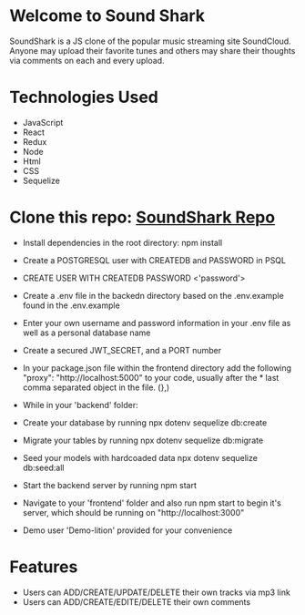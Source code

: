 # Welcome to Sound Shark
SoundShark is a JS clone of the popular music streaming site SoundCloud. Anyone may upload their favorite tunes and others may share their thoughts via comments on each and every upload.

# Technologies Used
* JavaScript
* React
* Redux
* Node
* Html
* CSS
* Sequelize

# Clone this repo: [SoundShark Repo](https://github.com/nraustin/SoundShark)
* Install dependencies in the root directory: npm install
* Create a POSTGRESQL user with CREATEDB and PASSWORD in PSQL
* CREATE USER <name> WITH CREATEDB PASSWORD <'password'>

* Create a .env file in the backedn directory based on the .env.example found in the .env.example
* Enter your own username and password information in your .env file as well as a personal database name
* Create a secured JWT_SECRET, and a PORT number
* In your package.json file within the frontend directory add the following "proxy": "http://localhost:5000" to your code, usually after the * last comma separated object in the file. (},)
* While in your 'backend' folder:
* Create your database by running npx dotenv sequelize db:create
* Migrate your tables by running npx dotenv sequelize db:migrate
* Seed your models with hardcoaded data npx dotenv sequelize db:seed:all
* Start the backend server by running npm start
* Navigate to your 'frontend' folder and also run npm start to begin it's server, which should be running on "http://localhost:3000"
* Demo user 'Demo-lition' provided for your convenience

# Features
* Users can ADD/CREATE/UPDATE/DELETE their own tracks via mp3 link
* Users can ADD/CREATE/EDITE/DELETE their own comments
